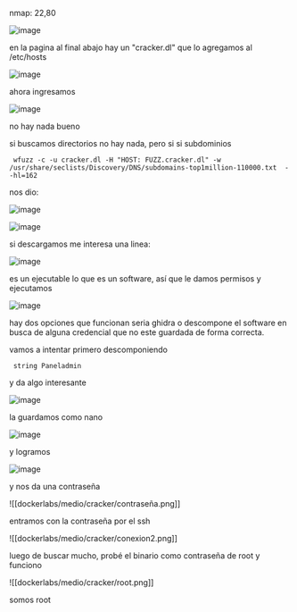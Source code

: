 nmap: 22,80

![image](https://github.com/user-attachments/assets/d1cc6252-cf61-4d24-a732-3abe3ca0efd3)

en la pagina al final abajo hay un "cracker.dl"  que lo agregamos al /etc/hosts

![image](https://github.com/user-attachments/assets/153943c0-e94f-44ba-a48b-3c04591585cd)

ahora ingresamos

![image](https://github.com/user-attachments/assets/9a79dfd6-f078-45ec-bb28-174ad044f28e)

no hay nada bueno

si buscamos directorios no hay nada, pero si si subdominios

     wfuzz -c -u cracker.dl -H "HOST: FUZZ.cracker.dl" -w /usr/share/seclists/Discovery/DNS/subdomains-top1million-110000.txt  --hl=162

nos dio: 

![image](https://github.com/user-attachments/assets/bdacec94-0d7f-4c53-9865-c3d6e559eed1)

![image](https://github.com/user-attachments/assets/865ce8e2-e7d4-4e01-bdca-4de84368367b)

si descargamos me interesa una linea:

![image](https://github.com/user-attachments/assets/0390375a-f62d-4ee2-bc81-27373055b2fa)

es un ejecutable lo que es un software, así que le damos permisos y ejecutamos

![image](https://github.com/user-attachments/assets/18240e38-dfb7-4f66-a37f-797cbfc04960)

hay dos opciones que funcionan seria ghidra o descompone el software en busca de alguna credencial que no este guardada de forma correcta.

vamos a intentar primero descomponiendo

     string Paneladmin

y da algo interesante 

![image](https://github.com/user-attachments/assets/e94ae06a-311a-49bf-ac36-ee0a9a9248d5)

la guardamos como nano

![image](https://github.com/user-attachments/assets/ecd14b19-f954-4c10-bfb5-75d49f0cd723)

y logramos

![image](https://github.com/user-attachments/assets/6d58798e-ad7b-45be-991a-ceec83117265)

y nos da una contraseña

![[dockerlabs/medio/cracker/contraseña.png]]

entramos con la contraseña por el ssh


![[dockerlabs/medio/cracker/conexion2.png]]

luego de buscar mucho, probé el binario  como contraseña de root y funciono

![[dockerlabs/medio/cracker/root.png]]

somos root
